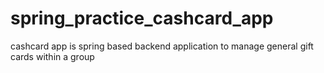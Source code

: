 # spring_practice_cashcard_app
cashcard app is spring based backend application to manage general gift cards within a group
